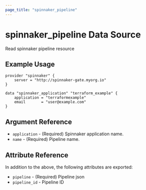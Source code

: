 ```yaml
---
page_title: "spinnaker_pipeline"
---
```


# spinnaker_pipeline Data Source

Read spinnaker pipeline resource

## Example Usage

```
provider "spinnaker" {
    server = "http://spinnaker-gate.myorg.io"
}

data "spinnaker_application" "terraform_example" {
    application = "terraformexample"
    email       = "user@example.com"
}
```

## Argument Reference

- `application` - (Required) Spinnaker application name.
- `name` - (Required) Pipeline name.

## Attribute Reference

In addition to the above, the following attributes are exported:

- `pipeline` - (Required) Pipeline json
- `pipeline_id` - Pipeline ID
